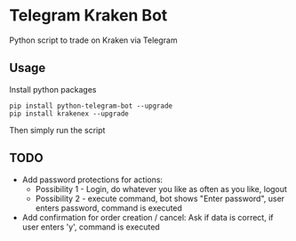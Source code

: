 # Telegram Kraken Bot
Python script to trade on Kraken via Telegram

## Usage
Install python packages

`pip install python-telegram-bot --upgrade`  
`pip install krakenex --upgrade`  

Then simply run the script

## TODO
- Add password protections for actions:
    - Possibility 1 - Login, do whatever you like as often as you like, logout
    - Possibility 2 - execute command, bot shows "Enter password", user enters password, command is executed
- Add confirmation for order creation / cancel: Ask if data is correct, if user enters 'y', command is executed
